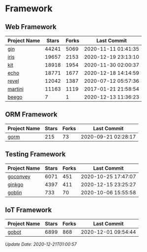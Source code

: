 # Framework

## Web Framework
| Project Name | Stars | Forks | Last Commit |
| ------------ | ----- | ----- | ----------- |
| [gin](https://github.com/gin-gonic/gin) | 44241 | 5069 | 2020-11-11 01:41:35 |
| [iris](https://github.com/kataras/iris) | 19657 | 2153 | 2020-12-19 23:13:10 |
| [kit](https://github.com/go-kit/kit) | 18918 | 1954 | 2020-11-30 02:00:37 |
| [echo](https://github.com/labstack/echo) | 18771 | 1677 | 2020-12-18 14:14:59 |
| [revel](https://github.com/revel/revel) | 12042 | 1387 | 2020-07-12 05:57:36 |
| [martini](https://github.com/go-martini/martini) | 11163 | 1119 | 2017-01-21 21:58:54 |
| [beego](https://github.com/astaxie/beego) | 7 | 1 | 2020-12-13 11:36:23 |

## ORM Framework
| Project Name | Stars | Forks | Last Commit |
| ------------ | ----- | ----- | ----------- |
| [gorm](https://github.com/jinzhu/gorm) | 215 | 73 | 2020-09-21 02:28:17 |

## Testing Framework
| Project Name | Stars | Forks | Last Commit |
| ------------ | ----- | ----- | ----------- |
| [goconvey](https://github.com/smartystreets/goconvey) | 6071 | 451 | 2020-10-25 17:47:07 |
| [ginkgo](https://github.com/onsi/ginkgo) | 4397 | 411 | 2020-12-15 23:25:27 |
| [goblin](https://github.com/franela/goblin) | 733 | 70 | 2020-10-06 15:55:58 |

## IoT Framework
| Project Name | Stars | Forks | Last Commit |
| ------------ | ----- | ----- | ----------- |
| [gobot](https://github.com/hybridgroup/gobot) | 6899 | 868 | 2020-12-01 09:54:44 |

*Update Date: 2020-12-21T01:00:57*
